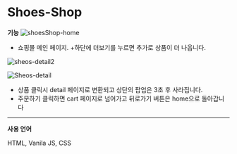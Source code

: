 # **Shoes-Shop**


**기능**
![shoesShop-home](https://user-images.githubusercontent.com/85971333/148727112-5b7bb05f-ed8c-4c23-a55d-53180c4c9f66.png)
+ 쇼핑몰 메인 페이지.
+하단에 더보기를 누르면 추가로 상품이 더 나옵니다.


![sheos-detail2](https://user-images.githubusercontent.com/85971333/148727624-6272877e-d86a-4137-9a37-9b1a8c750d6f.png)

![Sheos-detail](https://user-images.githubusercontent.com/85971333/148727503-bc260d57-ae6e-4e06-bc2b-6756dddd63f8.png)
+ 상품 클릭시 detail 페이지로 변환되고 상단의 팝업은 3초 후 사라집니다.
+ 주문하기 클릭하면 cart 페이지로 넘어가고 뒤로가기 버튼은 home으로 돌아갑니다


---

**사용 언어**

HTML, Vanila JS, CSS
